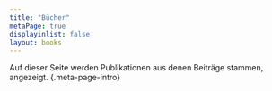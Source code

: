 ```yaml
---
title: "Bücher"
metaPage: true
displayinlist: false
layout: books
---
```



Auf dieser Seite werden Publikationen aus denen Beiträge stammen, angezeigt.
{.meta-page-intro}
